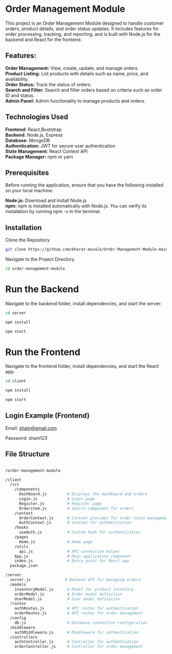 # Order Management Module

This project is an Order Management Module designed to handle customer orders, product details, and order status updates. It includes features for order processing, tracking, and reporting, and is built with Node.js for the backend and React for the frontend.  


## Features:
**Order Management:** View, create, update, and manage orders.  
**Product Listing:** List products with details such as name, price, and availability.  
**Order Status:** Track the status of orders.    
**Search and Filter:** Search and filter orders based on criteria such as order ID and status.  
**Admin Panel:** Admin functionality to manage products and orders.  

## Technologies Used  

**Frontend:** React,Bootstrap  
**Backend:** Node.js, Express  
**Database:** MongoDB  
**Authentication:** JWT for secure user authentication  
**State Management**: React Context API  
**Package Manager:** npm or yarn  

## Prerequisites  
Before running the application, ensure that you have the following installed on your local machine:  

**Node.js:** Download and Install Node.js  
**npm:** npm is installed automatically with Node.js. You can verify its installation by running npm -v in the terminal.

## Installation 

Clone the Repository  

```bash
git clone https://github.com/bharat-musale/Order-Management-Module-main.git
```  

Navigate to the Project Directory  

```bash
cd order-management-module
```  
# Run the Backend  

Navigate to the backend folder, install dependencies, and start the server:  

```bash
cd server
```
```bash
npm install
```  
```bash
npm start
```
# Run the Frontend  

Navigate to the frontend folder, install dependencies, and start the React app:  

```bash
cd client
```
```bash
npm install
```
```bash
npm start
```
## Login Example (Frontend)

Email: sham@gmail.com  

Password: sham123  

## File Structure  

```bash

/order-management-module

/client
  /src
    /components
      Dashboard.js         # Displays the dashboard and orders
      Login.js             # Login page
      Register.js          # Register page
      Orderitem.js         # Search component for orders
    /context
      OrderContext.js      # Context provider for order state management
      AuthContext.js       # Context for authentication
    /hooks
      useAuth.js           # Custom hook for authentication
    /pages
      Home.js              # Home page
    /utils
      api.js               # API connection helper
    App.js                 # Main application component
    index.js               # Entry point for React app
  package.json

/server
  server.js               # Backend API for managing orders
  /models
    inventoryModel.js      # Model for product inventory
    orderModel.js          # Order model definition
    UserModel.js           # User model definition
  /routes
    authRoutes.js          # API routes for authentication
    orderRoutes.js         # API routes for order management
  /config
    db.js                  # Database connection configuration
  /middleware
    authMiddleware.js      # Middleware for authentication
  /controllers
    authController.js      # Controller for authentication
    orderController.js     # Controller for order management
 ``` 
